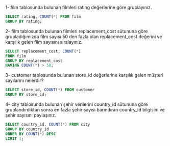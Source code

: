 1- film tablosunda bulunan filmleri rating değerlerine göre gruplayınız.
```sql
SELECT rating, COUNT(*) FROM film
GROUP BY rating;
```
2- film tablosunda bulunan filmleri replacement_cost sütununa göre grupladığımızda film sayısı 50 den fazla olan replacement_cost değerini ve karşılık gelen film sayısını sıralayınız.
```sql
SELECT replacement_cost, COUNT(*)
FROM film
GROUP BY replacement_cost
HAVING COUNT(*) > 50;
```
3- customer tablosunda bulunan store_id değerlerine karşılık gelen müşteri sayılarını nelerdir? 
```sql
SELECT store_id, COUNT(*) FROM customer
GROUP BY store_id;
```
4- city tablosunda bulunan şehir verilerini country_id sütununa göre gruplandırdıktan sonra en fazla şehir sayısı barındıran country_id bilgisini ve şehir sayısını paylaşınız.
```sql
SELECT country_id, COUNT(*) FROM city
GROUP BY country_id
ORDER BY COUNT(*) DESC
LIMIT 1;
```
